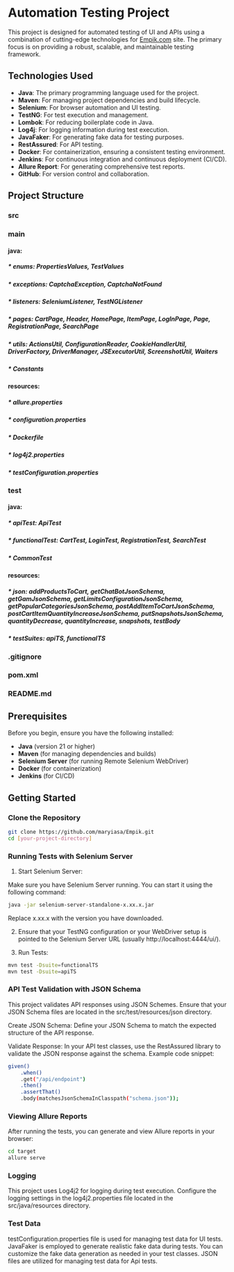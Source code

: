 # Automation Testing Project

This project is designed for automated testing of UI and APIs using a combination of cutting-edge technologies for [Empik.com](https://www.empik.com/) site. The primary focus is on providing a robust, scalable, and maintainable testing framework.

## Technologies Used

- **Java**: The primary programming language used for the project.
- **Maven**: For managing project dependencies and build lifecycle.
- **Selenium**: For browser automation and UI testing.
- **TestNG**: For test execution and management.
- **Lombok**: For reducing boilerplate code in Java.
- **Log4j**: For logging information during test execution.
- **JavaFaker**: For generating fake data for testing purposes.
- **RestAssured**: For API testing.
- **Docker**: For containerization, ensuring a consistent testing environment.
- **Jenkins**: For continuous integration and continuous deployment (CI/CD).
- **Allure Report**: For generating comprehensive test reports.
- **GitHub**: For version control and collaboration.

## Project Structure

### src
### main
#### java:
##### * enums: PropertiesValues, TestValues
##### * exceptions: CaptchaException, CaptchaNotFound
##### * listeners: SeleniumListener, TestNGListener
##### * pages: CartPage, Header, HomePage, ItemPage, LogInPage, Page, RegistrationPage, SearchPage
##### * utils: ActionsUtil, ConfigurationReader, CookieHandlerUtil, DriverFactory, DriverManager, JSExecutorUtil, ScreenshotUtil, Waiters
##### * Constants
#### resources:
##### * allure.properties
##### * configuration.properties
##### * Dockerfile
##### * log4j2.properties
##### * testConfiguration.properties

### test
#### java:
##### * apiTest: ApiTest
##### * functionalTest: CartTest, LoginTest, RegistrationTest, SearchTest
##### * CommonTest
#### resources:
##### * json: addProductsToCart, getChatBotJsonSchema, getGamJsonSchema, getLimitsConfigurationJsonSchema, getPopularCategoriesJsonSchema, postAddItemToCartJsonSchema, postCartItemQuantityIncreaseJsonSchema, putSnapshotsJsonSchema, quantityDecrease, quantityIncrease, snapshots, testBody
##### * testSuites: apiTS, functionalTS

### .gitignore
### pom.xml
### README.md

## Prerequisites

Before you begin, ensure you have the following installed:

- **Java** (version 21 or higher)
- **Maven** (for managing dependencies and builds)
- **Selenium Server** (for running Remote Selenium WebDriver)
- **Docker** (for containerization)
- **Jenkins** (for CI/CD)

## Getting Started

### Clone the Repository

```bash
git clone https://github.com/maryiasa/Empik.git
cd [your-project-directory]
```

### Running Tests with Selenium Server
1. Start Selenium Server:

Make sure you have Selenium Server running. You can start it using the following command:
```bash
java -jar selenium-server-standalone-x.xx.x.jar
```
Replace x.xx.x with the version you have downloaded.


2. Ensure that your TestNG configuration or your WebDriver setup is pointed to the Selenium Server URL (usually http://localhost:4444/ui/).


3. Run Tests:
```bash
mvn test -Dsuite=functionalTS
mvn test -Dsuite=apiTS
```

### API Test Validation with JSON Schema
This project validates API responses using JSON Schemes. Ensure that your JSON Schema files are located in the src/test/resources/json directory.

Create JSON Schema: Define your JSON Schema to match the expected structure of the API response.

Validate Response: In your API test classes, use the RestAssured library to validate the JSON response against the schema. Example code snippet:
```bash
given()
    .when()
    .get("/api/endpoint")
    .then()
    .assertThat()
    .body(matchesJsonSchemaInClasspath("schema.json"));
```

### Viewing Allure Reports
After running the tests, you can generate and view Allure reports in your browser:
```bash
cd target
allure serve
```

### Logging
This project uses Log4j2 for logging during test execution. Configure the logging settings in the log4j2.properties file located in the src/java/resources directory.

### Test Data
testConfiguration.properties file is used for managing test data for UI tests.
JavaFaker is employed to generate realistic fake data during tests. You can customize the fake data generation as needed in your test classes.
JSON files are utilized for managing test data for Api tests.